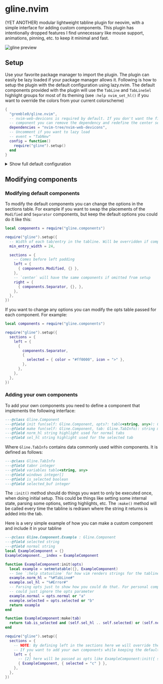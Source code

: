 # gline.nvim
(YET ANOTHER) modular lightweight tabline plugin for neovim, with a simple interface for adding custom components. This plugin has intentionally dropped features I find unnecessary like mouse support, animations, pinning, etc. to keep it minimal and fast.

![gline preview](https://github.com/gremble0/gline.nvim/assets/45577341/73f7f507-3853-46a8-9328-ddf0c7b9e558)

## Setup
Use your favorite package manager to import the plugin. The plugin can easily be lazy loaded if your package manager allows it. Following is how to setup the plugin with the default configuration using lazy.nvim. The default components provided with the plugin will use the `TabLine` and `TabLineSel` highlight groups for most of its theming (see `:help nvim_set_hl()` if you want to override the colors from your current colorscheme)
```lua
{
  "gremble0/gline.nvim",
  -- nvim-web-devicons is required by default. If you don't want the file type icon
  -- component you can remove the dependency and redefine the center section in the setup (see below)
  dependencies = "nvim-tree/nvim-web-devicons",
  -- Uncomment if you want to lazy load
  -- event = "TabNew"
  config = function()
    require("gline").setup()
  end
}
```

<details>
<summary>Show full default configuration</summary>
<br>

```lua
local components = require("gline.components")

M.config = {
  -- Width of each tab/entry in the tabline. Will be overridden if components together are bigger than this
  min_entry_width = 24,

  sections = {
    left = {
      { components.Separator, {} },
    },
    center = {
      { components.FtIcon, {} }, -- Requires nvim-web-devicons
      { components.BufName, {} },
    },
    right = {
      { components.Modified, {} },
    },
  },
}
```
Each component defines default options internally, which can be changed by the opts table in the setup function. Here are the options for the default components and their default values
```lua
---`color` here can either be a 6 digit hex color or a vim highlight group
---@class Gline.Component.Separator.Opts
---@field normal? {color: string, icon: string}
---@field selected? {color: string, icon: string}
separator.normal = opts.normal or {
  color = "VertSplit",
  icon = "▏",
}
separator.selected = opts.selected or {
  color = "Keyword",
  icon = "▎",
}

---@class Gline.Component.FtIcon.Opts
---@field colored? boolean
if opts.colored == false then
  ft_icon.colored = false
else
  ft_icon.colored = true
end

---@class Gline.Component.BufName.Opts
---@field max_len? integer
---@field no_name_label? string
buf_name.max_len = opts.max_len or 16
buf_name.no_name_label = opts.no_name_label or "[No Name]"

---@class Gline.Component.Modified.Opts
---@field icon? string
modified.icon = opts.icon or "●"
```
</details>

## Modifying components
### Modifying default components
To modify the default components you can change the options in the sections table. For example if you want to swap the placements of the `Modified` and `Separator` components, but keep the default options you could do it like this:

```lua
local components = require("gline.components")

require("gline").setup({
  -- Width of each tab/entry in the tabline. Will be overridden if components are bigger than this
  min_entry_width = 24,

  sections = {
    -- Comes before left padding
    left = {
      { components.Modified, {} },
    },
    -- `center` will have the same components if omitted from setup
    right = {
      { components.Separator, {}, },
    },
  },
})
```
If you want to change any options you can modify the opts table passed for each component. For example:
```lua
local components = require("gline.components")

require("gline").setup({
  sections = {
    left = {
      {
        components.Separator,
        {
          selected = { color = "#ff0000", icon = ">" },
        },
      },
    },
  },
})
```

### Adding your own components
To add your own components you need to define a component that implements the following interface:
```lua
---@class Gline.Component
---@field init fun(self: Gline.Component, opts?: table<string, any>): Gline.Component constructor method that initializes the factory
---@field make fun(self: Gline.Component, tab: Gline.TabInfo): string makes this components string given some tabinfo
---@field norm_hl string highlight used for normal tabs
---@field sel_hl string highlight used for the selected tab
```

Where `Gline.TabInfo` contains data commonly used within components. It is defined as follows:
```lua
---@class Gline.TabInfo
---@field tabnr integer
---@field variables table<string, any>
---@field windows integer[]
---@field is_selected boolean
---@field selected_buf integer
```

The `:init()` method should do things you want to only be executed once, when doing initial setup. This could be things like setting some internal state, parsing some options, setting highlights, etc. The `:make()` method will be called every time the tabline is redrawn where the string it returns is added into the tab.

Here is a very simple example of how you can make a custom component and include it in your tabline
```lua
---@class Gline.Component.Example : Gline.Component
---@field selected string
---@field normal string
local ExampleComponent = {}
ExampleComponent.__index = ExampleComponent

function ExampleComponent:init(opts)
  local example = setmetatable({}, ExampleComponent)
  -- See `:help statusline` for how vim renders strings for the tabline, if you dont understand "%#TabLine#"
  example.norm_hl = "%#TabLine#"
  example.sel_hl = "%#Error#"
  -- Parsing opts just to show how you could do that. For personal components you
  -- could just ignore the opts parameter
  example.normal = opts.normal or "a"
  example.selected = opts.selected or "b"
  return example
end

function ExampleComponent:make(tab)
  return tab.is_selected and (self.sel_hl .. self.selected) or (self.norm_hl .. self.normal)
end

require("gline").setup({
  sections = {
    -- NOTE: By defining left in the sections here we will override the default config
    -- If you want to add your own components while keeping the defaults, copy from the default config.
    left = {
      -- [2] here will be passed as opts like ExampleComponent:init({ selected = "c" })
      { ExampleComponent, { selected = "c" } },
    },
  },
})
```

